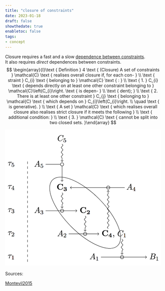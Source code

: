 ```yaml
---
title: "closure of constraints"
date: 2023-01-18
draft: false
showthedate: true
enabletoc: false
tags:
- concept
---
```


Closure requires a fast and a slow [dependence between constraints](definition/dependence%20between%20constraints.md).  
It also requires *direct* dependences between constraints. 
$$ \begin{array}{l}\text { Definition } 4 \text { (Closure) A set of constraints } \mathcal{C} \text { realises overall closure if, for each con- } \\ \text { straint } C_{i} \text { belonging to } \mathcal{C} \text { : } \\ \text { 1. } C_{i} \text { depends directly on at least one other constraint belonging to } \mathcal{C}\left(C_{i}\right. \text { is depen- } \\ \text { dent); } \\ \text { 2. There is at least one other constraint } C_{j} \text { belonging to } \mathcal{C} \text { which depends on } C_{i}\left(C_{i}\right. \\ \quad \text { is generative). } \\ \text { A set } \mathcal{C} \text { which realises overall closure also realises strict closure if it meets the following } \\ \text { additional condition: } \\ \text { 3. } \mathcal{C} \text { cannot be split into two closed sets. }\end{array} $$ 

![](images/Pasted%20image%2020230118122326.png)

Sources:

[Montevil2015](reference/Montevil2015.md)